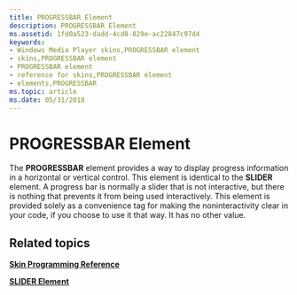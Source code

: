 ```yaml
---
title: PROGRESSBAR Element
description: PROGRESSBAR Element
ms.assetid: 1fd0a523-dadd-4cd8-829e-ac22847c97d4
keywords:
- Windows Media Player skins,PROGRESSBAR element
- skins,PROGRESSBAR element
- PROGRESSBAR element
- reference for skins,PROGRESSBAR element
- elements,PROGRESSBAR
ms.topic: article
ms.date: 05/31/2018
---
```


# PROGRESSBAR Element

The **PROGRESSBAR** element provides a way to display progress information in a horizontal or vertical control. This element is identical to the **SLIDER** element. A progress bar is normally a slider that is not interactive, but there is nothing that prevents it from being used interactively. This element is provided solely as a convenience tag for making the noninteractivity clear in your code, if you choose to use it that way. It has no other value.

## Related topics

<dl> <dt>

[**Skin Programming Reference**](skin-programming-reference.md)
</dt> <dt>

[**SLIDER Element**](slider-element.md)
</dt> </dl>

 

 




